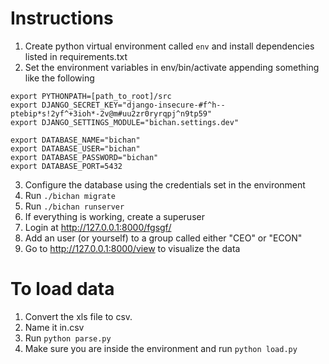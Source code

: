 # Instructions

1. Create python virtual environment called `env` and install dependencies listed in requirements.txt
2. Set the environment variables in env/bin/activate appending something like the following
```
export PYTHONPATH=[path_to_root]/src
export DJANGO_SECRET_KEY="django-insecure-#f^h--ptebip*s!2yf^+3ioh*-2v@m#uu2zr0ryrqpj^n9tp59"
export DJANGO_SETTINGS_MODULE="bichan.settings.dev"

export DATABASE_NAME="bichan"
export DATABASE_USER="bichan"
export DATABASE_PASSWORD="bichan"
export DATABASE_PORT=5432
```
3. Configure the database using the credentials set in the environment
4. Run `./bichan migrate`
5. Run `./bichan runserver`
6. If everything is working, create a superuser
7. Login at http://127.0.0.1:8000/fgsgf/
8. Add an user (or yourself) to a group called either "CEO" or "ECON"
9. Go to http://127.0.0.1:8000/view to visualize the data

# To load data
1. Convert the xls file to csv.
2. Name it in.csv
3. Run `python parse.py`
4. Make sure you are inside the environment and run `python load.py`
